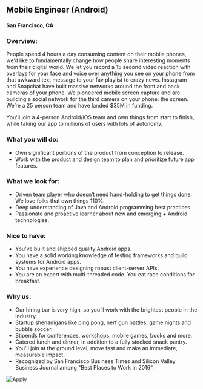 ## Mobile Engineer (Android)
#### San Francisco, CA

### Overview:
People spend 4 hours a day consuming content on their mobile phones, we’d like to fundamentally change how people share interesting moments from their digital world. We let you record a 15 second video reaction with overlays for your face and voice over anything you see on your phone from that awkward text message to your fav playlist to crazy news. Instagram and Snapchat have built massive networks around the front and back cameras of your phone. We pioneered mobile screen capture and are building a social network for the third camera on your phone: the screen. We’re a 25 person team and have landed $35M in funding.

You'll join a 4-person Android/iOS team and own things from start to finish, while taking our app to millions of users with lots of autonomy.

### What you will do:
+ Own significant portions of the product from conception to release.
+ Work with the product and design team to plan and prioritize future app features.

### What we look for:
+ Driven team player who doesn’t need hand-holding to get things done. We love folks that own things 110%.
+ Deep understanding of Java and Android programming best practices.
+ Passionate and proactive learner about new and emerging + Android technologies.

### Nice to have:
+ You've built and shipped quality Android apps.
+ You have a solid working knowledge of testing frameworks and build systems for Android apps.
+ You have experience designing robust client-server APIs.
+ You are an expert with multi-threaded code. You eat race conditions for breakfast.

### Why us:
+ Our hiring bar is very high, so you’ll work with the brightest people in the industry.
+ Startup shenanigans like ping pong, nerf gun battles, game nights and bubble soccer.
+ Stipends for conferences, workshops, mobile games, books and more.
+ Catered lunch and dinner, in addition to a fully stocked snack pantry.
+ You’ll join at the ground level, move fast and make an immediate, measurable impact.
+ Recognized by San Francisco Business Times and Silicon Valley Business Journal among "Best Places to Work in 2016".


![Apply](https://dabuttonfactory.com/button.png?t=Apply&f=Calibri-Bold&ts=24&tc=fff&tshs=1&tshc=000&hp=20&vp=8&c=5&bgt=gradient&bgc=3d85c6&ebgc=073763)
